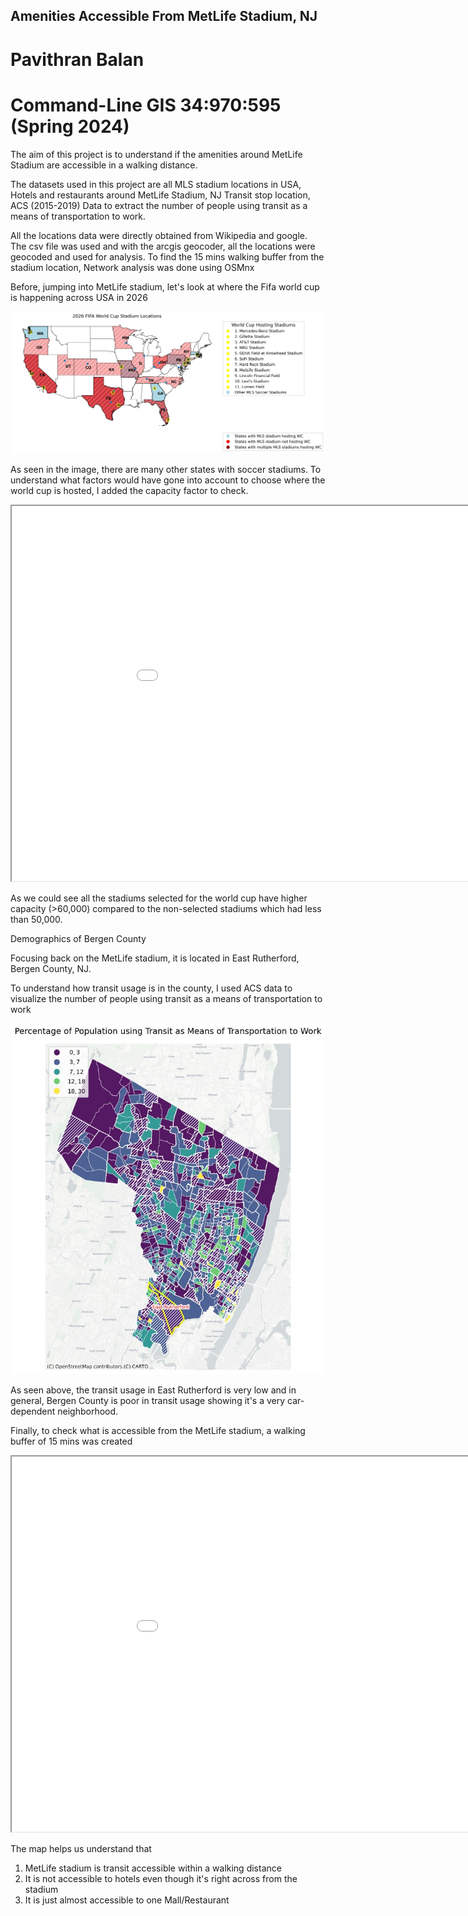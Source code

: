 ## Amenities Accessible From MetLife Stadium, NJ
# Pavithran Balan
# Command-Line GIS 34:970:595 (Spring 2024)

The aim of this project is to understand if the amenities around MetLife Stadium are accessible in a walking distance. 

The datasets used in this project are all MLS stadium locations in USA, Hotels and restaurants around MetLife Stadium, NJ Transit stop location, ACS (2015-2019) Data to extract the number of people using transit as a means of transportation to work. 

All the locations data were directly obtained from Wikipedia and google. The csv file was used and with the arcgis geocoder, all the locations were geocoded and used for analysis. To find the 15 mins walking buffer from the stadium location, Network analysis was done using OSMnx

Before, jumping into MetLife stadium, let's look at where the Fifa world cup is happening across USA in 2026

![FIFA World Cup 2026](ok.jpg)

As seen in the image, there are many other states with soccer stadiums. To understand what factors would have gone into account to choose where the world cup is hosted, I added the capacity factor to check.

<iframe src="final_stadiums.html" height="600" width="1000"></iframe>

As we could see all the stadiums selected for the world cup have higher capacity (>60,000) compared to the non-selected stadiums which had less than 50,000. 

Demographics of Bergen County

Focusing back on the MetLife stadium, it is located in East Rutherford, Bergen County, NJ.

To understand how transit usage is in the county, I used ACS data to visualize the number of people using transit as a means of transportation to work

![Transit Usage](ok2.jpg)

As seen above, the transit usage in East Rutherford is very low and in general, Bergen County is poor in transit usage showing it's a very car-dependent neighborhood. 

Finally, to check what is accessible from the MetLife stadium, a walking buffer of 15 mins was created 

<iframe src="final_metlife.html" height="600" width="1000"></iframe>

The map helps us understand that
  1. MetLife stadium is transit accessible within a walking distance
  2. It is not accessible to hotels even though it's right across from the stadium
  3. It is just almost accessible to one Mall/Restaurant
